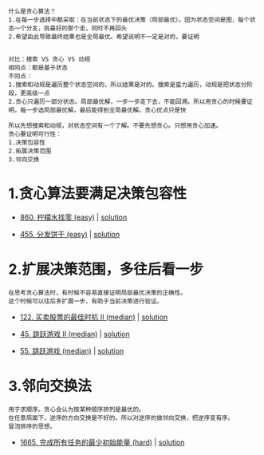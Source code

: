 ```
什么是贪心算法？
1.在每一步选择中都采取：在当前状态下的最优决策（局部最优）。因为状态空间是图，每个状态一个分支，挑最好的那个走，同时不再回头 
2.希望由此导致最终结果也是全局最优。希望说明不一定是对的，要证明


对比：搜索 VS 贪心 VS 动规
相同点：都是基于状态
不同点：
1.搜索和动规是遍历整个状态空间的，所以结果是对的。搜索是蛮力遍历，动规是把状态分阶段，更高级一点
2.贪心只遍历一部分状态。局部最优解，一步一步走下去，不能回溯。所以用贪心的时候要证明，每一步选局部最优解，最后能得到全局最优解。贪心优点只是快

所以先想搜索和动规，对状态空间有一个了解。不要先想贪心。只想用贪心加速。
贪心要证明可行性：
1.决策包容性
2.拓展决策范围
3.邻向交换
```

# 1.贪心算法要满足决策包容性

- [860. 柠檬水找零 (easy)](https://leetcode-cn.com/problems/lemonade-change/) |  [solution](https://github.com/qcxu-pub/LeetCode/blob/master/10_贪心算法/860lemonadeChange.cpp)

- [455. 分发饼干 (easy)](https://leetcode-cn.com/problems/assign-cookies/) |  [solution](https://github.com/qcxu-pub/LeetCode/blob/master/10_贪心算法/455findContentChildren.cpp)


# 2.扩展决策范围，多往后看一步

```
在思考贪心算法时，有时候不容易直接证明局部最优决策的正确性。
这个时候可以往后多扩展一步，有助于当前决策进行验证。
```

- [122. 买卖股票的最佳时机 II (median)](https://leetcode-cn.com/problems/best-time-to-buy-and-sell-stock-ii/) |  [solution](https://github.com/qcxu-pub/LeetCode/blob/master/10_贪心算法/122maxProfit.cpp)

- [45. 跳跃游戏 II (median)](https://leetcode-cn.com/problems/jump-game-ii/) |  [solution](https://github.com/qcxu-pub/LeetCode/blob/master/10_贪心算法/45jump.cpp)

- [55. 跳跃游戏 (median)](https://leetcode-cn.com/problems/jump-game/) |  [solution](https://github.com/qcxu-pub/LeetCode/blob/master/10_贪心算法/55canJump.cpp)


# 3.邻向交换法

```
用于求顺序。贪心会认为按某种顺序排列是最优的。
在任意局面下，逆序的方向交换是不好的。所以对逆序的做邻向交换，把逆序变有序。
冒泡排序的思想。
```

- [1665. 完成所有任务的最少初始能量 (hard)](https://leetcode-cn.com/problems/minimum-initial-energy-to-finish-tasks/) |  [solution](https://github.com/qcxu-pub/LeetCode/blob/master/10_贪心算法/1665minimumEffort.cpp)

